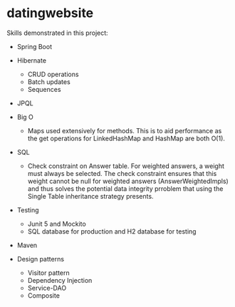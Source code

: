 # datingwebsite

Skills demonstrated in this project:

- Spring Boot
- Hibernate 
  - CRUD operations
  - Batch updates
  - Sequences
- JPQL
- Big O
  - Maps used extensively for methods. This is to aid performance as the get operations for LinkedHashMap and HashMap are both O(1).

- SQL 
  - Check constraint on Answer table. For weighted answers, a weight must always be selected. The check constraint ensures that this weight cannot be null for 
    weighted answers (AnswerWeightedImpls) and thus solves the potential data integrity prroblem that using the Single Table inheritance strategy presents. 
   
- Testing
  -  Junit 5 and Mockito
  -  SQL database for production and H2 database for testing
  
 -  Maven
 
- Design patterns
  - Visitor pattern
  - Dependency Injection
  - Service-DAO
  - Composite
